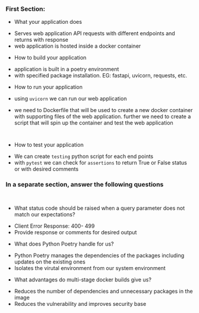 ### First Section:

* What your application does
 - Serves web application API requests with different endpoints and returns with response
 - web application is hosted inside a docker container 

* How to build your application
- application is built in a poetry environment
- with specified package installation. EG: fastapi, uvicorn, requests, etc.         

* How to run your application
- using `uvicorn` we can run our web application
- we need to Dockerfile that will be used to create a new docker container with supporting files of the web application. further we need to create a script that will spin up the container and test the web application

         
* How to test your application
- We can create `testing` python script for each end points
- with `pytest` we can check for `assertions` to return True or False status or with desired comments
     
### In a separate section, answer the following questions
         
* What status code should be raised when a query parameter does not match our expectations?
- Client Error Response: 400- 499
- Provide response or comments for desired output
         
* What does Python Poetry handle for us?
- Python Poetry manages the dependencies of the packages including updates on the existing ones
- Isolates the virutal environment from our system environment
       
* What advantages do multi-stage docker builds give us?
- Reduces the number of dependencies and unnecessary packages in the image
- Reduces the vulnerability and improves security base

